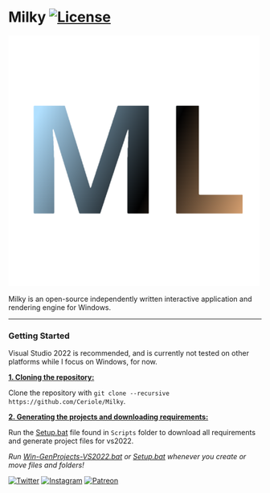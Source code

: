 # Milky [![License](https://img.shields.io/github/license/Ceriole/Milky.svg)](https://github.com/Ceriole/Milky/blob/main/LICENSE)

![Milky](/Resources/Branding/Milky_Logo_500x.png?raw=true "Milky")

Milky is an open-source independently written interactive application and rendering engine for Windows.

***

### Getting Started
Visual Studio 2022 is recommended, and is currently not tested on other platforms while I focus on Windows, for now.

<ins>**1. Cloning the repository:**</ins>

Clone the repository with `git clone --recursive https://github.com/Ceriole/Milky`.

<ins>**2. Generating the projects and downloading requirements:**</ins>

Run the [Setup.bat](https://github.com/Ceriole/Milky/blob/main/Scripts/Setup.bat) file found in `Scripts` folder to download all requirements and generate project files for vs2022.

*Run [Win-GenProjects-VS2022.bat](https://github.com/Ceriole/Milky/blob/main/Scripts/Win-GenProjects-VS2022.bat) or [Setup.bat](https://github.com/Ceriole/Milky/blob/main/Scripts/Setup.bat) whenever you create or move files and folders!*

[![Twitter](https://img.shields.io/badge/%40ceriole_arts--blue.svg?style=social&logo=Twitter)](https://twitter.com/ceriole_arts)
[![Instagram](https://img.shields.io/badge/ceriole_arts--red.svg?style=social&logo=Instagram)](https://www.instagram.com/ceriole_arts)
[![Patreon](https://img.shields.io/badge/%40itsss_cereal--green.svg?style=social&logo=Patreon)](https://www.patreon.com/itsss_cereal)
